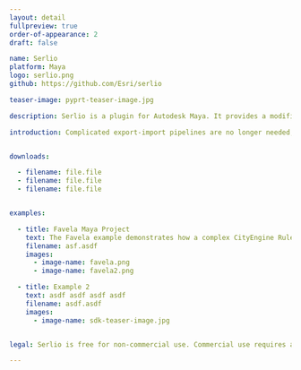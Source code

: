 ```yaml
---
layout: detail
fullpreview: true
order-of-appearance: 2
draft: false

name: Serlio
platform: Maya
logo: serlio.png
github: https://github.com/Esri/serlio

teaser-image: pyprt-teaser-image.jpg

description: Serlio is a plugin for Autodesk Maya. It provides a modifier node which enables the execution of CityEngine ‘rules’ within a Maya scene. Therefore, a 3D environment artist does not have to leave their familiar Maya toolset anymore to make use of CityEngine’s procedural modeling power.

introduction: Complicated export-import pipelines are no longer needed, which also means that the procedural building models do not need to be “baked” anymore. The buildings stay procedural during the entire modeling workflow. Consequently, the 3D environment artist can change the height, style and appearance of buildings easily with a parametric interface at any point during production. </br>Serlio requires so-called rule packages (RPK) as input, which are authored in CityEngine. An RPK includes assets and a CGA rule file which encodes an architectural style. Comprehensive RPK examples are available below and can be used “out-of-the-box” in Serlio.</br> Serlio is well suited for managing the procedural generation of architectural 3D content in digital sets. However, Serlio is restricted to the procedural generation of single buildings / objects. Serlio does not include the city layouting and street network editing tools of CityEngine i.e. the rich CityEngine toolset to design a city from (or based on geographic data) is still needed.


downloads:

  - filename: file.file
  - filename: file.file
  - filename: file.file


examples:

  - title: Favela Maya Project
    text: The Favela example demonstrates how a complex CityEngine Rule Package (RPK) is applied on one or more polygons. The provided Maya project includes an Alembic file with shapes from CityEngine, the Favela RPK itself and Maya scenes.</br></br><strong>Guide:</strong><ul><li>Call "File | Set Project..." and set it to the downloaded Favela Maya project (otherwise Serlio will not find the Favela RPK).</li><li>Open one of the two provided Maya scenes, this will immediately trigger the generation of the Favela model - it might take a while to load the RPK on the first time after starting Maya.</li></ul> </br></br><strong>Notes:</strong><ul><li>Requires Maya 2018 or later. </li><li>Based on the <a href="https://www.youtube.com/watch?v=IY5gU1J39Ec" target="_blank">original "Favela" project (YouTube)</a> created with CityEngine, Maya and Maxwell created by Matthias Bühler and Cyrill Oberhänsli. </li><li>v2 released on 2020-06-03 for Serlio v1.1.0</li></ul>
    filename: asf.asdf
    images:
      - image-name: favela.png
      - image-name: favela2.png

  - title: Example 2
    text: asdf asdf asdf asdf
    filename: asdf.asdf
    images:
      - image-name: sdk-teaser-image.jpg


legal: Serlio is free for non-commercial use. Commercial use requires at least one commercial license of the latest CityEngine version installed in the organization. No redistribution is allowed. </br>Serlio is under the same license as the included CityEngine SDK. An exception is the Serlio source code (without CityEngine SDK, binaries, or object code), which is licensed under the Apache License, Version 2.0 (the “License”); you may not use this work except in compliance with the License. You may obtain a copy of the License at http://www.apache.org/licenses/LICENSE-2.0.

---
```

